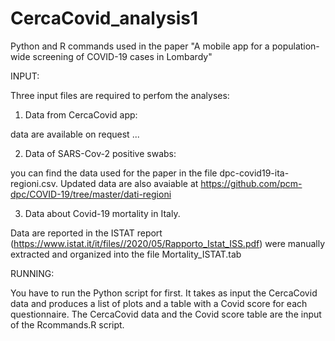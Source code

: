 # CercaCovid_analysis1
Python and R commands used in the paper "A mobile app for a population-wide screening of COVID-19 cases in Lombardy"

INPUT:

Three input files are required to perfom the analyses:

1. Data from CercaCovid app:

data are available on request ...

2. Data of SARS-Cov-2 positive swabs:

you can find the data used for the paper in the file dpc-covid19-ita-regioni.csv.
Updated data are also avaiable at https://github.com/pcm-dpc/COVID-19/tree/master/dati-regioni

3. Data about Covid-19 mortality in Italy.

Data are reported in the ISTAT report (https://www.istat.it/it/files//2020/05/Rapporto_Istat_ISS.pdf)
were manually extracted and organized into the file Mortality_ISTAT.tab 

RUNNING:

You have to run the Python script for first. It takes as input the CercaCovid data and produces a list of plots and a table 
with a Covid score for each questionnaire. The CercaCovid data and the Covid score table are the input of the
Rcommands.R script.



